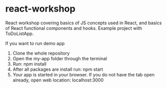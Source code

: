 # react-workshop
React workshop covering basics of JS concepts used in React, and basics of React functional components and hooks. Example project with ToDoListApp.

If you want to run demo app
1. Clone the whole repository
2. Open the my-app folder through the terminal
3. Run: npm install
4. After all packages are install run: npm start
5. Your app is started in your browser. If you do not have the tab open already, open web location: localhost:3000
